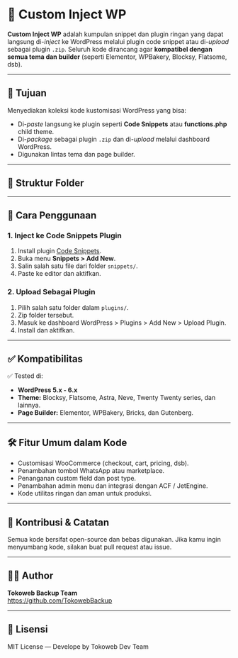 # 🧩 Custom Inject WP

**Custom Inject WP** adalah kumpulan snippet dan plugin ringan yang dapat langsung di-*inject* ke WordPress melalui plugin code snippet atau di-*upload* sebagai plugin `.zip`. Seluruh kode dirancang agar **kompatibel dengan semua tema dan builder** (seperti Elementor, WPBakery, Blocksy, Flatsome, dsb).

---

## 🎯 Tujuan

Menyediakan koleksi kode kustomisasi WordPress yang bisa:
- Di-*paste* langsung ke plugin seperti **Code Snippets** atau **functions.php** child theme.
- Di-*package* sebagai plugin `.zip` dan di-*upload* melalui dashboard WordPress.
- Digunakan lintas tema dan page builder.

---

## 📁 Struktur Folder



---

## 🔧 Cara Penggunaan

### 1. **Inject ke Code Snippets Plugin**
1. Install plugin [Code Snippets](https://wordpress.org/plugins/code-snippets/).
2. Buka menu **Snippets > Add New**.
3. Salin salah satu file dari folder `snippets/`.
4. Paste ke editor dan aktifkan.

### 2. **Upload Sebagai Plugin**
1. Pilih salah satu folder dalam `plugins/`.
2. Zip folder tersebut.
3. Masuk ke dashboard WordPress > Plugins > Add New > Upload Plugin.
4. Install dan aktifkan.

---

## ✅ Kompatibilitas

✅ Tested di:
- **WordPress 5.x - 6.x**
- **Theme:** Blocksy, Flatsome, Astra, Neve, Twenty Twenty series, dan lainnya.
- **Page Builder:** Elementor, WPBakery, Bricks, dan Gutenberg.

---

## 🛠️ Fitur Umum dalam Kode
- Customisasi WooCommerce (checkout, cart, pricing, dsb).
- Penambahan tombol WhatsApp atau marketplace.
- Penanganan custom field dan post type.
- Penambahan admin menu dan integrasi dengan ACF / JetEngine.
- Kode utilitas ringan dan aman untuk produksi.

---

## 💬 Kontribusi & Catatan

Semua kode bersifat open-source dan bebas digunakan. Jika kamu ingin menyumbang kode, silakan buat pull request atau issue.

---

## 🧑‍💻 Author

**Tokoweb Backup Team**  
https://github.com/TokowebBackup

---

## 📜 Lisensi

MIT License — Develope by Tokoweb Dev Team
